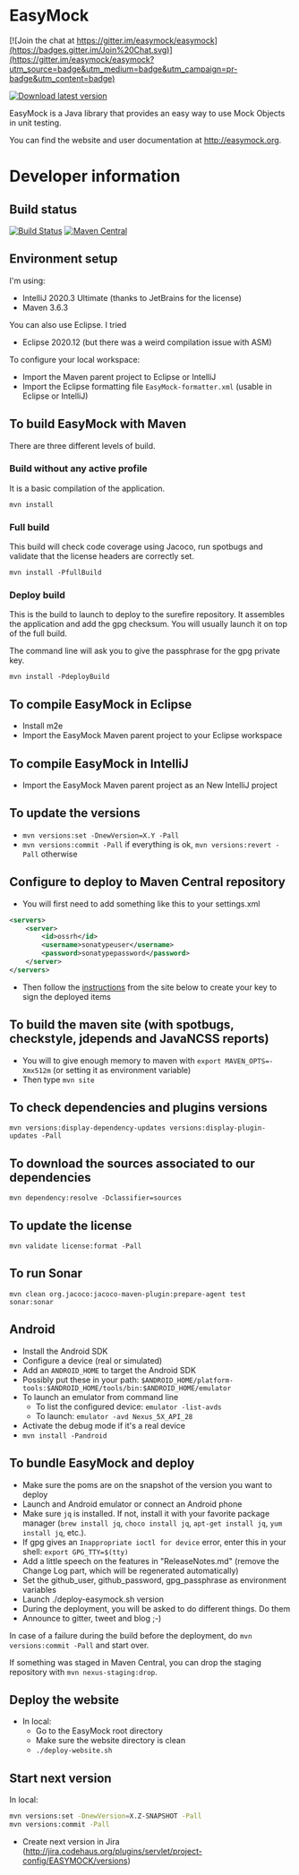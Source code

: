 # EasyMock

[![Join the chat at https://gitter.im/easymock/easymock](https://badges.gitter.im/Join%20Chat.svg)](https://gitter.im/easymock/easymock?utm_source=badge&utm_medium=badge&utm_campaign=pr-badge&utm_content=badge)

[![Download latest version](https://img.shields.io/github/downloads/easymock/easymock/total.svg)]()

EasyMock is a Java library that provides an easy way to use Mock Objects in unit testing.

You can find the website and user documentation at http://easymock.org.

# Developer information

## Build status
[![Build Status](https://travis-ci.org/easymock/easymock.svg?branch=master)](https://travis-ci.org/easymock/easymock)
[![Maven Central](https://maven-badges.herokuapp.com/maven-central/org.easymock/easymock/badge.svg)](https://maven-badges.herokuapp.com/maven-central/org.easymock/easymock)

## Environment setup

I'm using:
- IntelliJ 2020.3 Ultimate (thanks to JetBrains for the license)
- Maven 3.6.3

You can also use Eclipse. I tried
- Eclipse 2020.12 (but there was a weird compilation issue with ASM)

To configure your local workspace:
- Import the Maven parent project to Eclipse or IntelliJ
- Import the Eclipse formatting file `EasyMock-formatter.xml` (usable in Eclipse or IntelliJ)

## To build EasyMock with Maven

There are three different levels of build.

### Build without any active profile

It is a basic compilation of the application.

`mvn install`

### Full build

This build will check code coverage using Jacoco, run spotbugs and
validate that the license headers are correctly set.

`mvn install -PfullBuild`

### Deploy build

This is the build to launch to deploy to the surefire repository. It assembles the application and add
the gpg checksum. You will usually launch it on top of the full build.

The command line will ask you to give the passphrase for the gpg private key.

`mvn install -PdeployBuild`

## To compile EasyMock in Eclipse

- Install m2e
- Import the EasyMock Maven parent project to your Eclipse workspace

## To compile EasyMock in IntelliJ

- Import the EasyMock Maven parent project as an New IntelliJ project

## To update the versions

- `mvn versions:set -DnewVersion=X.Y -Pall`
- `mvn versions:commit -Pall` if everything is ok, `mvn versions:revert -Pall` otherwise

## Configure to deploy to Maven Central repository

- You will first need to add something like this to your settings.xml
```xml
<servers>
    <server>
        <id>ossrh</id>
        <username>sonatypeuser</username>
        <password>sonatypepassword</password>
    </server>
</servers>
```
- Then follow the [instructions](https://central.sonatype.org/pages/working-with-pgp-signatures.html) from the site below to create your key to sign the deployed items

## To build the maven site (with spotbugs, checkstyle, jdepends and JavaNCSS reports)

- You will to give enough memory to maven with `export MAVEN_OPTS=-Xmx512m` (or setting it as environment variable)
- Then type `mvn site`

## To check dependencies and plugins versions

`mvn versions:display-dependency-updates versions:display-plugin-updates -Pall`

## To download the sources associated to our dependencies

`mvn dependency:resolve -Dclassifier=sources`

## To update the license

`mvn validate license:format -Pall`

## To run Sonar

`mvn clean org.jacoco:jacoco-maven-plugin:prepare-agent test sonar:sonar`

## Android

- Install the Android SDK
- Configure a device (real or simulated)
- Add an `ANDROID_HOME` to target the Android SDK
- Possibly put these in your path: `$ANDROID_HOME/platform-tools:$ANDROID_HOME/tools/bin:$ANDROID_HOME/emulator`
- To launch an emulator from command line
  - To list the configured device: `emulator -list-avds`
  - To launch: `emulator -avd Nexus_5X_API_28`
- Activate the debug mode if it's a real device
- `mvn install -Pandroid`

## To bundle EasyMock and deploy

- Make sure the poms are on the snapshot of the version you want to deploy
- Launch and Android emulator or connect an Android phone
- Make sure `jq` is installed. If not, install it with your favorite package manager (`brew install jq`, `choco install jq`, `apt-get install jq`, `yum install jq`, etc.).
- If gpg gives an `Inappropriate ioctl for device` error, enter this in your shell: `export GPG_TTY=$(tty)`
- Add a little speech on the features in "ReleaseNotes.md" (remove the Change Log part, which will be regenerated automatically)
- Set the github_user, github_password, gpg_passphrase as environment variables
- Launch ./deploy-easymock.sh version
- During the deployment, you will be asked to do different things. Do them
- Announce to gitter, tweet and blog ;-)

In case of a failure during the build before the deployment, do `mvn versions:commit -Pall` and start over.

If something was staged in Maven Central, you can drop the staging repository with `mvn nexus-staging:drop`.

## Deploy the website

- In local:
  - Go to the EasyMock root directory
  - Make sure the website directory is clean
  - `./deploy-website.sh`

## Start next version

In local:
```bash
mvn versions:set -DnewVersion=X.Z-SNAPSHOT -Pall
mvn versions:commit -Pall
```
- Create next version in Jira (http://jira.codehaus.org/plugins/servlet/project-config/EASYMOCK/versions)
